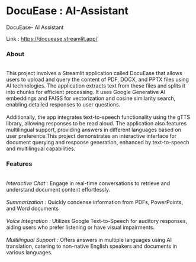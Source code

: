 # DocuEase : AI-Assistant
DocuEase- AI Assistant

Link : https://docuease.streamlit.app/

<h3>About</h3> <br>
This project involves a Streamlit application called DocuEase that allows users to upload and query the content of PDF, DOCX, and PPTX files using AI technologies. The application extracts text from these files and splits it into chunks for efficient processing. It uses Google Generative AI embeddings and FAISS for vectorization and cosine similarity search, enabling detailed responses to user questions.
<br> <br>
Additionally, the app integrates text-to-speech functionality using the gTTS library, allowing responses to be read aloud. The application also features multilingual support, providing answers in different languages based on user preference.This project demonstrates an interactive interface for document querying and response generation, enhanced by text-to-speech and multilingual capabilities.


<h3>Features</h3> <br>
<em>Interactive Chat : </em> Engage in real-time conversations to retrieve and understand document content effortlessly. <br> <br>
<em>Summarization : </em> Quickly condense information from PDFs, PowerPoints, and Word documents<br> <br>
<em>Voice Integration : </em> Utilizes Google Text-to-Speech for auditory responses, aiding users who prefer listening or have visual impairments. <br> <br>
<em>Multilingual Support : </em> Offers answers in multiple languages using AI translation, catering to non-native English speakers and documents in various languages. <br> <br>





